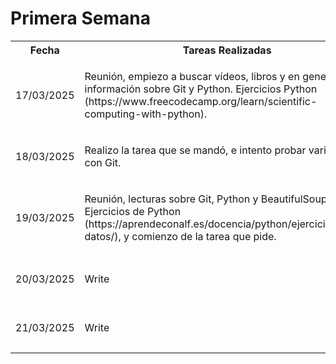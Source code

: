 <!DOCTYPE html>
<html lang="sp">
<head>
    <meta charset="UTF-8">
    <meta name="viewport" content="width=device-width, initial-scale=1.0">
</head>
<body>
    <h1 class="Title">Primera Semana</h1>
    <section>   
      <table>
        <th class="name">Fecha</th>
        <th clasS="name">Tareas Realizadas</th>
        <th clasS="name">Horas</th>
        <tr>
            <td class="dates">17/03/2025</td>
            <td class="text">
                <p>Reunión, empiezo a buscar vídeos, libros y en general, información sobre Git y Python. Ejercicios Python (https://www.freecodecamp.org/learn/scientific-computing-with-python).</p>
            </td>
            <td class="total_time">
                <p>7 horas.</p>
            </td>
        </tr>
        <tr>
            <td class="dates">18/03/2025</td>
            <td class="text">
                <p>Realizo la tarea que se mandó, e intento probar varias cosas con Git.</p>
            </td>
        </td>
        <td class="total_time">
            <p>7 horas.</p>
        </td>
        </tr>
        <tr>
            <td class="dates">19/03/2025</td>
            <td class="text">
                <p>Reunión, lecturas sobre Git, Python y BeautifulSoup. Ejercicios de Python (https://aprendeconalf.es/docencia/python/ejercicios/tipos-datos/), y comienzo de la tarea que pide.</p>
            </td>
        </td>
        <td class="total_time">
            <p>7 horas.</p>
        </td>
        </tr>
        <tr>
            <td class="dates">20/03/2025</td>
            <td class="text">
                <p>Write</p>
            </td>
        </td>
        <td class="total_time">
            <p>7 horas.</p>
        </td>
        </tr>
        <tr>
            <td class="dates">21/03/2025</td>
            <td class="text">
                <p>Write</p>
            </td>
        <td class="total_time">
            <p>7 horas.</p>
        </td>
        </tr>
      </table>
    </section>
</body>
</html>
